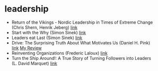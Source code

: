 # leadership
- Return of the Vikings - Nordic Leadership in Times of Extreme Change (Chris Shern, Henrik Jeberg) [link](https://dpf.dk/produkt/bog/return-vikings)
- Start with the Why (Simon Sinek) [link](https://www.goodreads.com/book/show/7108725-start-with-why)
- Leaders eat Last (Simon Sinek) [link](https://www.goodreads.com/book/show/16144853-leaders-eat-last)
- Drive: The Surprising Truth About What Motivates Us  (Daniel H. Pink) [link](https://www.goodreads.com/book/show/6452796-drive) [My Review](./review/DanielHPink_Drive.md)
- Reinventing Organizations (Frederic Laloux) [link](http://www.reinventingorganizations.com/)
- Turn the Ship Around!: A True Story of Turning Followers into Leaders (L. David Marquet) [link](https://www.goodreads.com/book/show/16158601-turn-the-ship-around)
